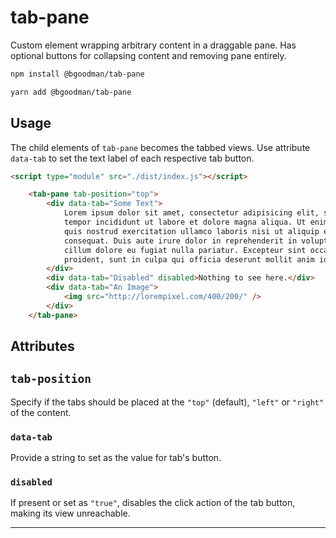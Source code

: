 # tab-pane

Custom element wrapping arbitrary content in a draggable pane.
Has optional buttons for collapsing content and removing pane entirely.

```bash
npm install @bgoodman/tab-pane

yarn add @bgoodman/tab-pane
```

## Usage

The child elements of `tab-pane` becomes the tabbed views.  Use attribute `data-tab` to set the text label of each respective tab button.

```html
<script type="module" src="./dist/index.js"></script>

    <tab-pane tab-position="top">
        <div data-tab="Some Text">
            Lorem ipsum dolor sit amet, consectetur adipisicing elit, sed do eiusmod
            tempor incididunt ut labore et dolore magna aliqua. Ut enim ad minim veniam,
            quis nostrud exercitation ullamco laboris nisi ut aliquip ex ea commodo
            consequat. Duis aute irure dolor in reprehenderit in voluptate velit esse
            cillum dolore eu fugiat nulla pariatur. Excepteur sint occaecat cupidatat non
            proident, sunt in culpa qui officia deserunt mollit anim id est laborum.
        </div>
        <div data-tab="Disabled" disabled>Nothing to see here.</div>
        <div data-tab="An Image">
            <img src="http://lorempixel.com/400/200/" />
        </div>
    </tab-pane>

```

## Attributes

## `tab-position`

Specify if the tabs should be placed at the `"top"` (default), `"left"` or `"right"` of the content.

### `data-tab`

Provide a string to set as the value for tab's button.

### `disabled`

If present or set as `"true"`, disables the click action of the tab button, making its view unreachable.

---

